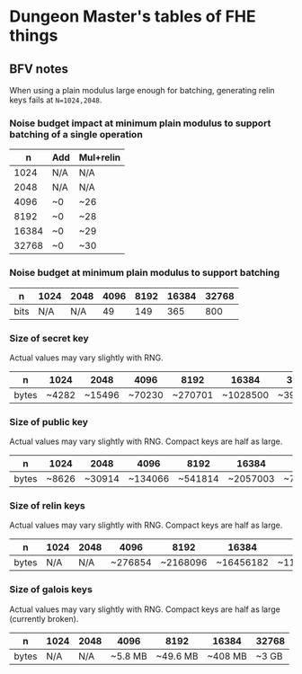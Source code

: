 # Dungeon Master's tables of FHE things

## BFV notes

When using a plain modulus large enough for batching, generating relin keys fails at `N=1024,2048`.

### Noise budget impact at minimum plain modulus to support batching of a single operation

| n     | Add  | Mul+relin |
|-------|------|-----------|
| 1024  | N/A  | N/A       |
| 2048  | N/A  | N/A       |
| 4096  | ~0   | ~26       |
| 8192  | ~0   | ~28       |
| 16384 | ~0   | ~29       |
| 32768 | ~0   | ~30       |

### Noise budget at minimum plain modulus to support batching

| n    | 1024 | 2048 | 4096 | 8192 | 16384 | 32768 |
|------|------|------|------|------|-------|-------|
| bits | N/A  | N/A  | 49   | 149  | 365   | 800   |

### Size of secret key 

Actual values may vary slightly with RNG.

| n     | 1024  | 2048   | 4096   | 8192    | 16384    | 32768    |
|-------|-------|--------|--------|---------|----------|----------|
| bytes | ~4282 | ~15496 | ~70230 | ~270701 | ~1028500 | ~3950099 |

### Size of public key

Actual values may vary slightly with RNG. Compact keys are half as large.

| n     | 1024  | 2048   | 4096    | 8192    | 16384    | 32768    |
|-------|-------|--------|---------|---------|----------|----------|
| bytes | ~8626 | ~30914 | ~134066 | ~541814 | ~2057003 | ~7900377 |

### Size of relin keys
Actual values may vary slightly with RNG. Compact keys are half as large.

| n     | 1024  | 2048   | 4096    | 8192     | 16384     | 32768      |
|-------|-------|--------|---------|----------|-----------|------------|
| bytes | N/A   | N/A    | ~276854 | ~2168096 | ~16456182 | ~118506143 |

### Size of galois keys
Actual values may vary slightly with RNG. Compact keys are half as large (currently broken).

| n     | 1024  | 2048   | 4096    | 8192     | 16384   | 32768 |
|-------|-------|--------|---------|----------|---------|-------|
| bytes | N/A   | N/A    | ~5.8 MB | ~49.6 MB | ~408 MB | ~3 GB |